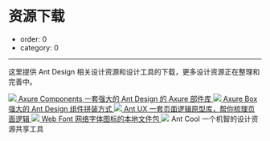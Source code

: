 # 资源下载

- order: 0
- category: 0

---

这里提供 Ant Design 相关设计资源和设计工具的下载，更多设计资源正在整理和完善中。

<div class="resource-cards">
<a target="_blank" href="https://github.com/ant-design/ant-design/files/69428/Ant_Design_Components.rplib.zip" class="resource-card">
  <img src="https://os.alipayobjects.com/rmsportal/cnmjGfbBWUZPFiO.png">
  <span class="resource-card-content">
    <span class="resource-card-title">Axure Components</span>
    <span class="resource-card-description">一套强大的 Ant Design 的 Axure 部件库</span>
  </span>
</a>
<a target="_blank" href="https://github.com/ant-design/ant-design/releases/download/resource/AntD_Box_v1.2.rp" class="resource-card">
  <img src="https://os.alipayobjects.com/rmsportal/UuYRXxndGMKdaiE.png">
  <span class="resource-card-content">
    <span class="resource-card-title">Axure Box</span>
    <span class="resource-card-description">强大的 Ant Design 组件拼装方式</span>
  </span>
</a>
<a target="_blank" href="http://ux.ant.design" class="resource-card">
  <img src="https://os.alipayobjects.com/rmsportal/yfTqrQuSKcqBDLY.png">
  <span class="resource-card-content">
    <span class="resource-card-title">Ant UX</span>
    <span class="resource-card-description">一套页面逻辑原型库，帮你梳理页面逻辑</span>
  </span>
</a>
<a target="_blank" href="https://github.com/ant-design/ant-design/files/57840/iconfont.zip" class="resource-card">
  <img src="https://os.alipayobjects.com/rmsportal/UEpOFKUQTZaUfnW.png">
  <span class="resource-card-content">
    <span class="resource-card-title">Web Font</span>
    <span class="resource-card-description">网络字体图标的本地文件包</span>
  </span>
</a>
<a target="_blank" class="resource-card disabled">
  <img src="https://os.alipayobjects.com/rmsportal/CxXbSpIXckHOtWl.png">
  <span class="resource-card-content">
    <span class="resource-card-title">Ant Cool</span>
    <span class="resource-card-description">一个机智的设计资源共享工具</span>
  </span>
</a>
</div>
